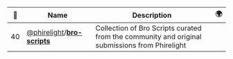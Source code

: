 |:star2: | Name | Description | 🌍|
|---|---|---|---|
|40|[@phirelight](https://github.com/phirelight)/[**bro-scripts**](https://github.com/phirelight/bro-scripts)|Collection of Bro Scripts curated from the community and original submissions from Phirelight||

